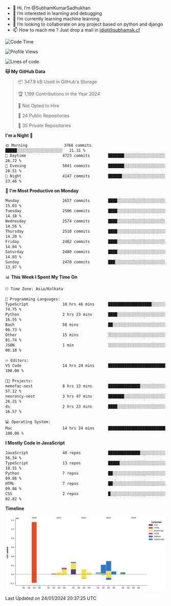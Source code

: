 - 👋 Hi, I’m @SubhamKumarSadhukhan
- 👀 I’m interested in learning and debugging
- 🌱 I’m currently learning machine learning
- 💞️ I’m looking to collaborate on any project based on python and django
- 📫 How to reach me ?
      Just drop a mail in idiot@subhamsk.cf

<!---
SubhamKumarSadhukhan/SubhamKumarSadhukhan is a ✨ special ✨ repository because its `README.md` (this file) appears on your GitHub profile.
You can click the Preview link to take a look at your changes.
--->


<!--START_SECTION:waka-->
![Code Time](http://img.shields.io/badge/Code%20Time-1%2C914%20hrs%2051%20mins-blue)

![Profile Views](http://img.shields.io/badge/Profile%20Views-0-blue)

![Lines of code](https://img.shields.io/badge/From%20Hello%20World%20I%27ve%20Written-2.4%20million%20lines%20of%20code-blue)

**🐱 My GitHub Data** 

> 📦 347.8 kB Used in GitHub's Storage 
 > 
> 🏆 1,199 Contributions in the Year 2024
 > 
> 🚫 Not Opted to Hire
 > 
> 📜 24 Public Repositories 
 > 
> 🔑 35 Private Repositories 
 > 
**I'm a Night 🦉** 

```text
🌞 Morning                3768 commits        █████░░░░░░░░░░░░░░░░░░░░   21.31 % 
🌆 Daytime                4723 commits        ███████░░░░░░░░░░░░░░░░░░   26.72 % 
🌃 Evening                5041 commits        ███████░░░░░░░░░░░░░░░░░░   28.51 % 
🌙 Night                  4147 commits        ██████░░░░░░░░░░░░░░░░░░░   23.46 % 
```
📅 **I'm Most Productive on Monday** 

```text
Monday                   2657 commits        ████░░░░░░░░░░░░░░░░░░░░░   15.03 % 
Tuesday                  2506 commits        ████░░░░░░░░░░░░░░░░░░░░░   14.18 % 
Wednesday                2574 commits        ████░░░░░░░░░░░░░░░░░░░░░   14.56 % 
Thursday                 2510 commits        ████░░░░░░░░░░░░░░░░░░░░░   14.20 % 
Friday                   2482 commits        ████░░░░░░░░░░░░░░░░░░░░░   14.04 % 
Saturday                 2480 commits        ████░░░░░░░░░░░░░░░░░░░░░   14.03 % 
Sunday                   2470 commits        ███░░░░░░░░░░░░░░░░░░░░░░   13.97 % 
```


📊 **This Week I Spent My Time On** 

```text
🕑︎ Time Zone: Asia/Kolkata

💬 Programming Languages: 
TypeScript               10 hrs 46 mins      ███████████████████░░░░░░   74.75 % 
Python                   2 hrs 23 mins       ████░░░░░░░░░░░░░░░░░░░░░   16.55 % 
Bash                     58 mins             ██░░░░░░░░░░░░░░░░░░░░░░░   06.73 % 
Other                    15 mins             ░░░░░░░░░░░░░░░░░░░░░░░░░   01.74 % 
JSON                     1 min               ░░░░░░░░░░░░░░░░░░░░░░░░░   00.18 % 

🔥 Editors: 
VS Code                  14 hrs 24 mins      █████████████████████████   100.00 % 

🐱‍💻 Projects: 
memofac-nest             8 hrs 13 mins       ██████████████░░░░░░░░░░░   57.12 % 
neuroncy-nest            3 hrs 47 mins       ███████░░░░░░░░░░░░░░░░░░   26.31 % 
ds                       2 hrs 23 mins       ████░░░░░░░░░░░░░░░░░░░░░   16.57 % 

💻 Operating System: 
Mac                      14 hrs 24 mins      █████████████████████████   100.00 % 
```

**I Mostly Code in JavaScript** 

```text
JavaScript               40 repos            ██████████████░░░░░░░░░░░   56.34 % 
TypeScript               13 repos            █████░░░░░░░░░░░░░░░░░░░░   18.31 % 
Python                   7 repos             ██░░░░░░░░░░░░░░░░░░░░░░░   09.86 % 
HTML                     7 repos             ██░░░░░░░░░░░░░░░░░░░░░░░   09.86 % 
CSS                      2 repos             █░░░░░░░░░░░░░░░░░░░░░░░░   02.82 % 
```



**Timeline**

![Lines of Code chart](https://raw.githubusercontent.com/SubhamKumarSadhukhan/SubhamKumarSadhukhan/main/assets/bar_graph.png)


 Last Updated on 24/01/2024 20:37:25 UTC
<!--END_SECTION:waka-->
